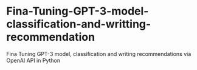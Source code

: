 # Fina-Tuning-GPT-3-model-classification-and-writting-recommendation
Fina Tuning GPT-3 model, classification and writing recommendations via OpenAI API in Python
